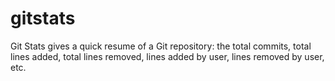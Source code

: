 # gitstats
Git Stats gives a quick resume of a Git repository: the total commits, total lines added, total lines removed, lines added by user, lines removed by user, etc.
